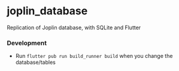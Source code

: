 # joplin_database

Replication of Joplin database, with SQLite and Flutter

### Development

- Run `flutter pub run build_runner build` when you change the database/tables
